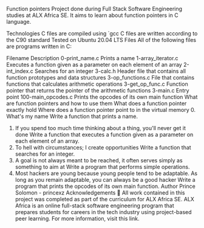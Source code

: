 Function pointers
Project done during Full Stack Software Engineering studies at ALX Africa SE. It aims to learn about function pointers in C language.

Technologies
C files are compiled using `gcc
C files are written according to the C90 standard
Tested on Ubuntu 20.04 LTS
Files
All of the following files are programs written in C:

Filename	Description
0-print_name.c	Prints a name
1-array_iterator.c	Executes a function given as a parameter on each element of an array
2-int_index.c	Searches for an integer
3-calc.h	Header file that contains all function prototypes and data structures
3-op_functions.c	File that contains functions that calculates arithmetic operations
3-get_op_func.c	Function pointer that returns the pointer of the arithmetic functions
3-main.c	Entry point
100-main_opcodes.c	Prints the opcodes of its own main function
What are function pointers and how to use them
What does a function pointer exactly hold
Where does a function pointer point to in the virtual memory
0. What's my name
Write a function that prints a name.
1. If you spend too much time thinking about a thing, you'll never get it done
Write a function that executes a function given as a parameter on each element of an array.
2. To hell with circumstances; I create opportunities
Write a function that searches for an integer.
3. A goal is not always meant to be reached, it often serves simply as something to aim at
Write a program that performs simple operations.
4. Most hackers are young because young people tend to be adaptable. As long as you remain adaptable, you can always be a good hacker
Write a program that prints the opcodes of its own main function.
Author
Prince Solomon - princexz
Acknowledgements 🙏
All work contained in this project was completed as part of the curriculum for ALX Africa SE. ALX Africa is an online full-stack software engineering program that prepares students for careers in the tech industry using project-based peer learning. For more information, visit this link.


